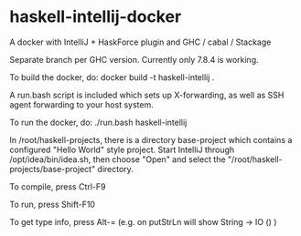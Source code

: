 # haskell-intellij-docker
A docker with IntelliJ + HaskForce plugin and GHC / cabal / Stackage

Separate branch per GHC version. Currently only 7.8.4 is working.

To build the docker, do: docker build -t haskell-intellij .

A run.bash script is included which sets up X-forwarding, as well as SSH agent forwarding 
to your host system.

To run the docker, do: ./run.bash haskell-intellij

In /root/haskell-projects, there is a directory base-project which contains a configured 
"Hello World" style project. Start IntelliJ through /opt/idea/bin/idea.sh, then choose 
"Open" and select the "/root/haskell-projects/base-project" directory.

To compile, press Ctrl-F9

To run, press Shift-F10

To get type info, press Alt-= (e.g. on putStrLn will show String -> IO () )

